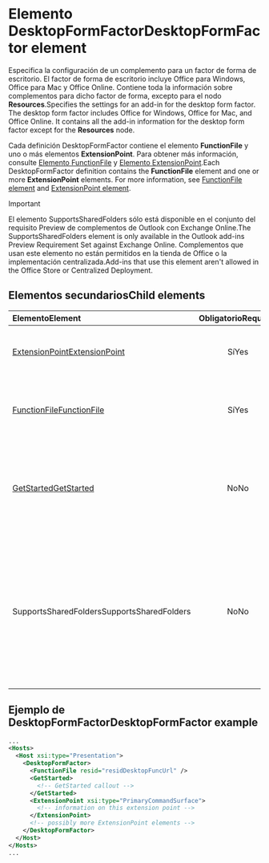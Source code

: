 # <a name="desktopformfactor-element"></a><span data-ttu-id="04913-101">Elemento DesktopFormFactor</span><span class="sxs-lookup"><span data-stu-id="04913-101">DesktopFormFactor element</span></span>

<span data-ttu-id="04913-p101">Especifica la configuración de un complemento para un factor de forma de escritorio. El factor de forma de escritorio incluye Office para Windows, Office para Mac y Office Online. Contiene toda la información sobre complementos para dicho factor de forma, excepto para el nodo **Resources**.</span><span class="sxs-lookup"><span data-stu-id="04913-p101">Specifies the settings for an add-in for the desktop form factor. The desktop form factor includes Office for Windows, Office for Mac, and Office Online. It contains all the add-in information for the desktop form factor except for the  **Resources** node.</span></span>

<span data-ttu-id="04913-p102">Cada definición DesktopFormFactor contiene el elemento **FunctionFile** y uno o más elementos **ExtensionPoint**. Para obtener más información, consulte [Elemento FunctionFile](functionfile.md) y [Elemento ExtensionPoint](extensionpoint.md).</span><span class="sxs-lookup"><span data-stu-id="04913-p102">Each DesktopFormFactor definition contains the  **FunctionFile** element and one or more **ExtensionPoint** elements. For more information, see [FunctionFile element](functionfile.md) and [ExtensionPoint element](extensionpoint.md).</span></span>

> [!IMPORTANT]
> <span data-ttu-id="04913-107">El elemento SupportsSharedFolders sólo está disponible en el conjunto del requisito Preview de complementos de Outlook con Exchange Online.</span><span class="sxs-lookup"><span data-stu-id="04913-107">The SupportsSharedFolders element is only available in the Outlook add-ins Preview Requirement Set against Exchange Online.</span></span>
> <span data-ttu-id="04913-108">Complementos que usan este elemento no están permitidos en la tienda de Office o la implementación centralizada.</span><span class="sxs-lookup"><span data-stu-id="04913-108">Add-ins that use this element aren't allowed in the Office Store or Centralized Deployment.</span></span>

## <a name="child-elements"></a><span data-ttu-id="04913-109">Elementos secundarios</span><span class="sxs-lookup"><span data-stu-id="04913-109">Child elements</span></span>

| <span data-ttu-id="04913-110">Elemento</span><span class="sxs-lookup"><span data-stu-id="04913-110">Element</span></span>                               | <span data-ttu-id="04913-111">Obligatorio</span><span class="sxs-lookup"><span data-stu-id="04913-111">Required</span></span> | <span data-ttu-id="04913-112">Descripción</span><span class="sxs-lookup"><span data-stu-id="04913-112">Description</span></span>  |
|:--------------------------------------|:--------:|:-------------|
| [<span data-ttu-id="04913-113">ExtensionPoint</span><span class="sxs-lookup"><span data-stu-id="04913-113">ExtensionPoint</span></span>](extensionpoint.md)   | <span data-ttu-id="04913-114">Sí</span><span class="sxs-lookup"><span data-stu-id="04913-114">Yes</span></span>      | <span data-ttu-id="04913-115">Define dónde expone su funcionalidad un complemento.</span><span class="sxs-lookup"><span data-stu-id="04913-115">Defines where an add-in exposes functionality.</span></span> |
| [<span data-ttu-id="04913-116">FunctionFile</span><span class="sxs-lookup"><span data-stu-id="04913-116">FunctionFile</span></span>](functionfile.md)       | <span data-ttu-id="04913-117">Sí</span><span class="sxs-lookup"><span data-stu-id="04913-117">Yes</span></span>      | <span data-ttu-id="04913-118">Una dirección URL de un archivo que contiene funciones de JavaScript.</span><span class="sxs-lookup"><span data-stu-id="04913-118">A URL to a file that contains JavaScript functions.</span></span>|
| [<span data-ttu-id="04913-119">GetStarted</span><span class="sxs-lookup"><span data-stu-id="04913-119">GetStarted</span></span>](getstarted.md)           | <span data-ttu-id="04913-120">No</span><span class="sxs-lookup"><span data-stu-id="04913-120">No</span></span>       | <span data-ttu-id="04913-121">Define la llamada que aparece cuando se instala el complemento en hosts de Word, Excel o PowerPoint.</span><span class="sxs-lookup"><span data-stu-id="04913-121">Defines the callout that appears when installing the add-in in Word, Excel, or PowerPoint hosts.</span></span> |
| <span data-ttu-id="04913-122">SupportsSharedFolders</span><span class="sxs-lookup"><span data-stu-id="04913-122">SupportsSharedFolders</span></span>                 | <span data-ttu-id="04913-123">No</span><span class="sxs-lookup"><span data-stu-id="04913-123">No</span></span>       | <span data-ttu-id="04913-124">Define si el complemento de Outlook está disponible en escenarios de delegado y se establece en *false* de forma predeterminada.</span><span class="sxs-lookup"><span data-stu-id="04913-124">Defines whether the Outlook add-in is available in delegate scenarios and is set to *false* by default.</span></span> <span data-ttu-id="04913-125">Obtener una vista previa de conjunto de requisitos.</span><span class="sxs-lookup"><span data-stu-id="04913-125">Preview requirement set.</span></span>|

## <a name="desktopformfactor-example"></a><span data-ttu-id="04913-126">Ejemplo de DesktopFormFactor</span><span class="sxs-lookup"><span data-stu-id="04913-126">DesktopFormFactor example</span></span>

```xml
...
<Hosts>
  <Host xsi:type="Presentation">
    <DesktopFormFactor>
      <FunctionFile resid="residDesktopFuncUrl" />
      <GetStarted>
        <!-- GetStarted callout -->
      </GetStarted>
      <ExtensionPoint xsi:type="PrimaryCommandSurface">
        <!-- information on this extension point -->
      </ExtensionPoint>
      <!-- possibly more ExtensionPoint elements -->
    </DesktopFormFactor>
  </Host>
</Hosts>
...
```
